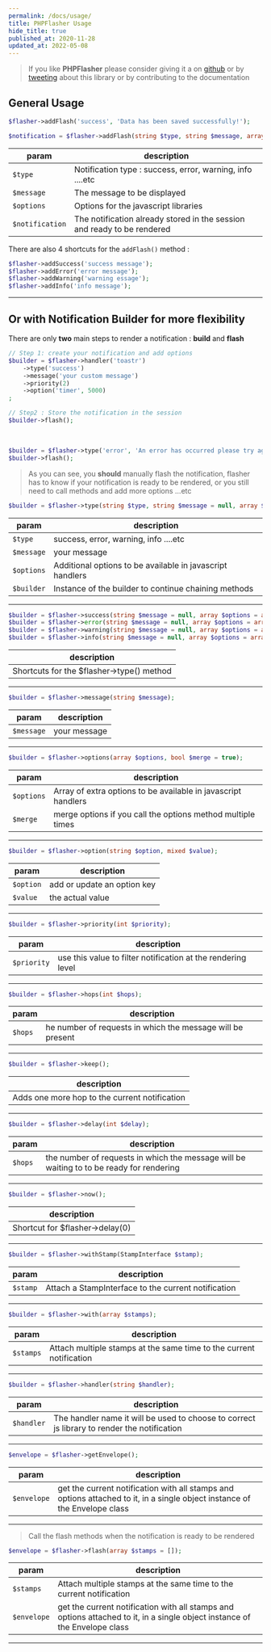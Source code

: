 ```yaml
---
permalink: /docs/usage/
title: PHPFlasher Usage
hide_title: true
published_at: 2020-11-28
updated_at: 2022-05-08
---
```


> If you like **<span class="text-indigo-900">PHP<span class="text-indigo-500">Flasher</span></span>** please consider giving it a <i class="fa-duotone fa-star text-yellow-700"></i> on <a href="https://github.com/php-flasher/php-flasher">github</a> or by <a href="https://twitter.com/yoeunes/status/1446792536090161153">tweeting</a> about this library or by contributing to the documentation <i class="fa-solid fa-heart text-red-600"></i>

## <i class="fa-duotone fa-list-radio"></i> General Usage

```php
$flasher->addFlash('success', 'Data has been saved successfully!');
```

```php
$notification = $flasher->addFlash(string $type, string $message, array $options = [])
```

param           | description                                      
----------------|------------------------------------------------- 
`$type`         | Notification type : <span class="text-white bg-green-600 px-2 py-1 rounded">success</span>, <span class="text-white bg-red-600 px-2 py-1 rounded">error</span>, <span class="text-white bg-yellow-600 px-2 py-1 rounded">warning</span>, <span class="text-white bg-blue-600 px-2 py-1 rounded">info</span> ....etc            
`$message`      | The message to be displayed                                     
`$options`      | Options for the javascript libraries 
`$notification` | The notification already stored in the session and ready to be rendered                      

There are also 4 shortcuts for the `addFlash()` method :

```php
$flasher->addSuccess('success message');
$flasher->addError('error message');
$flasher->addWarning('warning essage');
$flasher->addInfo('info message');
```

--- 

## <i class="fa-duotone fa-list-radio"></i> Or with Notification Builder for more flexibility

There are only __two__ main steps to render a notification  : __build__ and __flash__ 

```php
// Step 1: create your notification and add options
$builder = $flasher->handler('toastr')
    ->type('success')
    ->message('your custom message')
    ->priority(2)
    ->option('timer', 5000)
;

// Step2 : Store the notification in the session
$builder->flash();
```

<br />

```php
$builder = $flasher->type('error', 'An error has occurred please try again later.');
$builder->flash();
```

> As you can see, you **should** manually flash the notification, flasher has to know if your notification is ready to be rendered,
> or you still need to call methods and add more options ...etc

```php
$builder = $flasher->type(string $type, string $message = null, array $options = array())
```

param           | description                                      
----------------|------------------------------------------------- 
`$type`         | <span class="text-white bg-green-600 px-2 py-1 rounded">success</span>, <span class="text-white bg-red-600 px-2 py-1 rounded">error</span>, <span class="text-white bg-yellow-600 px-2 py-1 rounded">warning</span>, <span class="text-white bg-blue-600 px-2 py-1 rounded">info</span> ....etc            
`$message`      | your message                                     
`$options`      | Additional options to be available in javascript handlers
`$builder`      | Instance of the builder to continue chaining methods                         

---

```php
$builder = $flasher->success(string $message = null, array $options = array())
$builder = $flasher->error(string $message = null, array $options = array())
$builder = $flasher->warning(string $message = null, array $options = array())
$builder = $flasher->info(string $message = null, array $options = array())
```

| description                                      
|------------------------------------------------- 
| Shortcuts for the $flasher->type() method                                
                  

---

```php
$builder = $flasher->message(string $message);
```

param           | description                                      
----------------|------------------------------------------------- 
`$message`      | your message                                     

---

```php
$builder = $flasher->options(array $options, bool $merge = true);
```

param           | description                                      
----------------|------------------------------------------------- 
`$options`      | Array of extra options to be available in javascript handlers                                   
`$merge`        | merge options if you call the options method multiple times                                   

---

```php
$builder = $flasher->option(string $option, mixed $value);
```

param           | description                                      
----------------|------------------------------------------------- 
`$option`       | add or update an option key                                   
`$value`        | the actual value                                   

---

```php
$builder = $flasher->priority(int $priority);
```

param           | description                                      
----------------|------------------------------------------------- 
`$priority`     | use this value to filter notification at the rendering level                              

---

```php
$builder = $flasher->hops(int $hops);
```

param           | description                                      
----------------|------------------------------------------------- 
`$hops`         | he number of requests in which the message will be present                                 

---

```php
$builder = $flasher->keep();
```

| description                                      
|------------------------------------------------- 
| Adds one more hop to the current  notification                                

---

```php
$builder = $flasher->delay(int $delay);
```

param           | description                                      
----------------|------------------------------------------------- 
`$hops`         | the number of requests in which the message will be waiting to to be ready for rendering                              

---

```php
$builder = $flasher->now();
```

| description                                      
|------------------------------------------------- 
| Shortcut for $flasher->delay(0)                            

---

```php
$builder = $flasher->withStamp(StampInterface $stamp);
```

param           | description                                      
----------------|------------------------------------------------- 
`$stamp`        | Attach a StampInterface to the current notification

---

```php
$builder = $flasher->with(array $stamps);
```

param           | description                                      
----------------|------------------------------------------------- 
`$stamps`       | Attach multiple stamps at the same time to the current notification

---

```php
$builder = $flasher->handler(string $handler);
```

param           | description                                      
----------------|------------------------------------------------- 
`$handler`      | The handler name it will be used to choose to correct js library to render the notification

---

```php
$envelope = $flasher->getEnvelope();
```

param           | description                                      
----------------|------------------------------------------------- 
`$envelope`     | get the current notification with all stamps and options attached to it, in a single object instance of the Envelope class

---

> Call the flash methods when the notification is ready to be rendered


```php
$envelope = $flasher->flash(array $stamps = []);
```

param           | description                                      
----------------|-------------------------------------------------
`$stamps`       | Attach multiple stamps at the same time to the current notification
`$envelope`     | get the current notification with all stamps and options attached to it, in a single object instance of the Envelope class

---
